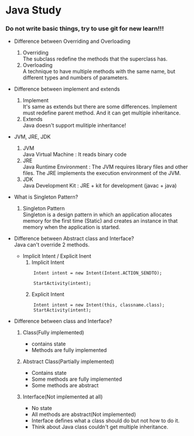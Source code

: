 # Java Study

### Do not write basic things, try to use git for new learn!!!

+ Difference between Overriding and Overloading
  1. Overriding\
  The subclass redefine the methods that the superclass has.
  2. Overloading\
  A technique to have multiple methods with the same name, but different types and numbers of parameters.

+ Difference between implement and extends
  1. Implement\
  It's same as extends but there are some differences. Implement must redefine parent method. And it can get multiple inheritance.
  2. Extends\
  Java doesn't support mulitiple inheritance!

+ JVM, JRE, JDK
  1. JVM\
  Java Virtual Machine : It reads binary code
  2. JRE\
  Java Runtime Environment : The JVM requires library files and other files. The JRE implements the execution environment of the JVM.
  3. JDK\
  Java Development Kit : JRE + kit for development (javac + java)
  
+ What is Singleton Pattern?
  1. Singleton Pattern\
  Singleton is a design pattern in which an application allocates memory for the first time (Static) and creates an instance in that memory when the application is started.
 
+ Difference between Abstract class and Interface?\
  Java can't override 2 methods.
  + Implicit Intent / Explicit Inent
    1. Implicit Intent
    ```
        Intent intent = new Intent(Intent.ACTION_SENDTO);
        
        StartActivity(intent);
    ```
    2. Explicit Intent
    ```
        Intent intent = new Intent(this, classname.class);
        StartActivity(intent);
    ```    
+ Difference between class and Interface?
    1. Class(Fully implemented)
        - contains state
        - Methods are fully implemented
    
    2. Abstract Class(Partially implemented)
        - Contains state
        - Some methods are fully implemented
        - Some methods are abstract
    
    3. Interface(Not implemented at all)
        - No state
        - All methods are abstract(Not implemented)
        - Interface defines what a class should do but not how to do it.
        - Think about Java class couldn't  get multiple inheritance.

  

